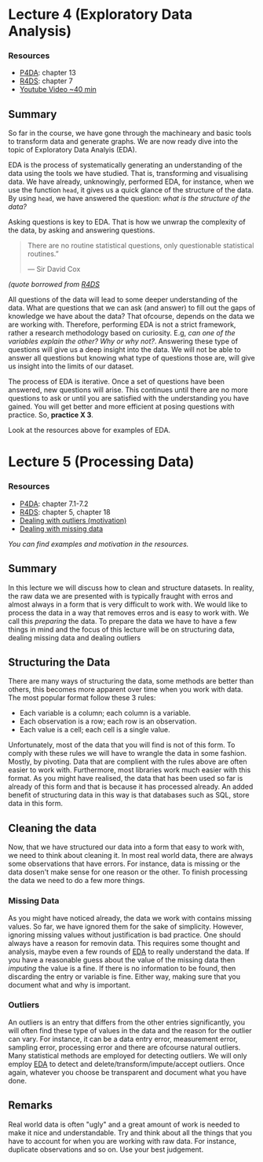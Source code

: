 # Lecture 4 (Exploratory Data Analysis)

### Resources

- [P4DA](https://wesmckinney.com/book/): chapter 13
- [R4DS](https://r4ds.had.co.nz/index.html): chapter 7 
- [Youtube Video ~40 min](https://www.youtube.com/watch?v=xi0vhXFPegw&t=951s)

## Summary

So far in the course, we have gone through the machineary and basic tools to
transform data and generate graphs. We are now ready dive into the topic of
Exploratory Data Analyis (EDA).   

EDA is the process of systematically generating an understanding of the data
using the tools we have studied. That is, transforming and visualising data. We
have already, unknowingly, performed EDA, for instance, when we use the function
`head`, it gives us a quick glance of the structure of the data. By using
`head`, we have answered the question: *what is the structure of the data?*

Asking questions is key to EDA. That is how we unwrap the complexity of the
data, by asking and answering questions.

> There are no routine statistical questions, only questionable statistical
> routines.” 
>
> — Sir David Cox

*(quote borrowed from [R4DS](https://r4ds.had.co.nz/index.html)*

All questions of the data will lead to some deeper understanding of the data.
What are questions that we can ask (and answer) to fill out the gaps of
knowledge we have about the data? That ofcourse, depends on the data we are
working with. Therefore, performing EDA is not a strict framework, rather a
research methodology based on curiosity. E.g, *can one of the variables explain
the other? Why or why not?*. Answering these type of questions will give us a
deep insight into the data. We will not be able to answer all questions but
knowing what type of questions those are, will give us insight into the limits
of our dataset.

The process of EDA is iterative. Once a set of questions have been answered, new
questions will arise. This continues until there are no more questions to ask or
until you are satisfied with the understanding you have gained. You will get
better and more efficient at posing questions with practice. So, **practice X
3**.

Look at the resources above for examples of EDA.

# Lecture 5 (Processing Data)

### Resources

- [P4DA](https://wesmckinney.com/book/): chapter 7.1-7.2
- [R4DS](https://r4ds.hadley.nz/): chapter 5, chapter 18
- [Dealing with outliers (motivation)](https://www.analyticsvidhya.com/blog/2021/05/detecting-and-treating-outliers-treating-the-odd-one-out/)
- [Dealing with missing data](https://www.analyticsvidhya.com/blog/2021/10/handling-missing-value/)

*You can find examples and motivation in the resources.*

## Summary

In this lecture we will discuss how to clean and structure datasets. In reality, the raw data
we are presented with is typically fraught with erros and almost always in a
form that is very difficult to work with. We would like to process the data in
a way that removes erros and is easy to work with. We call this *preparing* the
data. To prepare the data we have to have a few things in mind and the focus of this lecture will be
on structuring data, dealing missing data and dealing outliers 

## Structuring the Data

There are many ways of structuring the data, some methods are better than
others, this becomes more apparent over time when you work with data. The most
popular format follow these 3 rules:

- Each variable is a column; each column is a variable.
- Each observation is a row; each row is an observation.
- Each value is a cell; each cell is a single value.

Unfortunately, most of the data that you will find is not of this form. To
comply with these rules we will have to wrangle the data in some fashion.
Mostly, by pivoting. Data that are complient with the rules above are often
easier to work with. Furthermore, most libraries work much easier with this
format. As you might have realised, the data that has been used so far is
already of this form and that is because it has processed already. An
added benefit of structuring data in this way is that databases such as SQL,
store data in this form. 

## Cleaning the data

Now, that we have structured our data into a form that easy to work with, we
need to think about cleaning it. In most real world data, there are always some
observations that have errors. For instance, data is missing or the data dosen't
make sense for one reason or the other. To finish processing the data we need to
do a few more things.

### Missing Data

As you might have noticed already, the data we work with contains missing
values. So far, we have ignored them for the sake of simplicity. However,
ignoring missing values without justification is bad practice. One should always
have a reason for removin data. This requires some thought and analysis, maybe
even a few rounds of [EDA](/lectures/4) to really understand the data. If you
have a reasonable guess about the value of the missing data then *imputing* the
value is a fine. If there is no information to be found, then discarding the
entry or variable is fine. Either way, making sure that you document what and why is
important.

### Outliers 

An outliers is an entry that differs from the other entries significantly, you
will often find these type of values in the data and the reason for the outlier
can vary. For instance, it can be a data entry error, measurement error,
sampling error, processing error and there are ofcourse natural outliers. Many
statistical methods are employed for detecting outliers. We will only employ
[EDA](/lectures/4) to detect and delete/transform/impute/accept outliers. Once
again, whatever you choose be transparent and document what you have done. 

## Remarks

Real world data is often "ugly" and a great amount of work is needed to make it
nice and understandable. Try and think about all the things that you have to
account for when you are working with raw data. For instance, duplicate
observations and so on. Use your best judgement. 

